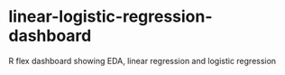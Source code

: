 # linear-logistic-regression-dashboard
R flex dashboard showing EDA, linear regression and logistic regression
